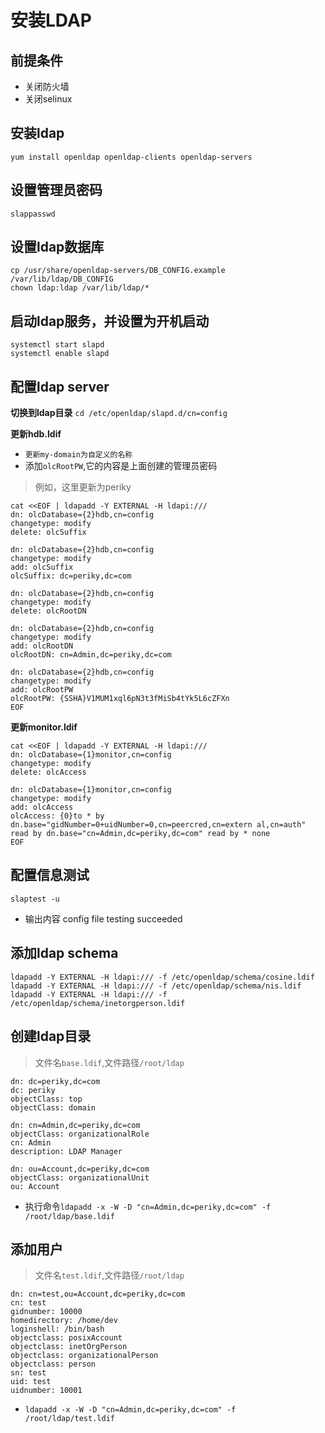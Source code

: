 # 安装LDAP

## 前提条件

- 关闭防火墙
- 关闭selinux


## 安装ldap

```shell
yum install openldap openldap-clients openldap-servers
```

## 设置管理员密码

```shell
slappasswd
```

## 设置ldap数据库
```shell
cp /usr/share/openldap-servers/DB_CONFIG.example /var/lib/ldap/DB_CONFIG
chown ldap:ldap /var/lib/ldap/*
```

## 启动ldap服务，并设置为开机启动
```shell
systemctl start slapd
systemctl enable slapd
```

## 配置ldap server

**切换到ldap目录**
`cd /etc/openldap/slapd.d/cn=config`

**更新hdb.ldif**
* `更新my-domain为自定义的名称`
* 添加`olcRootPW`,它的内容是上面创建的管理员密码
> 例如，这里更新为periky

```shell
cat <<EOF | ldapadd -Y EXTERNAL -H ldapi:///
dn: olcDatabase={2}hdb,cn=config
changetype: modify
delete: olcSuffix

dn: olcDatabase={2}hdb,cn=config
changetype: modify
add: olcSuffix
olcSuffix: dc=periky,dc=com

dn: olcDatabase={2}hdb,cn=config
changetype: modify
delete: olcRootDN

dn: olcDatabase={2}hdb,cn=config
changetype: modify
add: olcRootDN
olcRootDN: cn=Admin,dc=periky,dc=com

dn: olcDatabase={2}hdb,cn=config
changetype: modify
add: olcRootPW
olcRootPW: {SSHA}V1MUM1xql6pN3t3fMiSb4tYk5L6cZFXn
EOF
```

**更新monitor.ldif**
```shell
cat <<EOF | ldapadd -Y EXTERNAL -H ldapi:///
dn: olcDatabase={1}monitor,cn=config
changetype: modify
delete: olcAccess

dn: olcDatabase={1}monitor,cn=config
changetype: modify
add: olcAccess
olcAccess: {0}to * by dn.base="gidNumber=0+uidNumber=0,cn=peercred,cn=extern al,cn=auth" read by dn.base="cn=Admin,dc=periky,dc=com" read by * none
EOF
```

## 配置信息测试
```shell
slaptest -u
```
* 输出内容 config file testing succeeded

## 添加ldap schema
```shell
ldapadd -Y EXTERNAL -H ldapi:/// -f /etc/openldap/schema/cosine.ldif
ldapadd -Y EXTERNAL -H ldapi:/// -f /etc/openldap/schema/nis.ldif
ldapadd -Y EXTERNAL -H ldapi:/// -f /etc/openldap/schema/inetorgperson.ldif
```

## 创建ldap目录
> 文件名`base.ldif`,文件路径`/root/ldap`

```shell
dn: dc=periky,dc=com
dc: periky
objectClass: top
objectClass: domain

dn: cn=Admin,dc=periky,dc=com
objectClass: organizationalRole
cn: Admin
description: LDAP Manager

dn: ou=Account,dc=periky,dc=com
objectClass: organizationalUnit
ou: Account
```

* 执行命令`ldapadd -x -W -D "cn=Admin,dc=periky,dc=com" -f /root/ldap/base.ldif`

## 添加用户
> 文件名`test.ldif`,文件路径`/root/ldap`

```shell
dn: cn=test,ou=Account,dc=periky,dc=com
cn: test
gidnumber: 10000
homedirectory: /home/dev
loginshell: /bin/bash
objectclass: posixAccount
objectclass: inetOrgPerson
objectclass: organizationalPerson
objectclass: person
sn: test
uid: test
uidnumber: 10001
```

* `ldapadd -x -W -D "cn=Admin,dc=periky,dc=com" -f /root/ldap/test.ldif`
